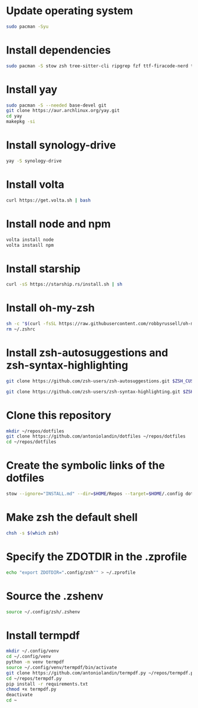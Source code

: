 # Update operating system 
```bash
sudo pacman -Syu
```

# Install dependencies
```bash
sudo pacman -S stow zsh tree-sitter-cli ripgrep fzf ttf-firacode-nerd tldr p7zip unzip go neovim python-neovim zathura-pdf-mupdf lazygit 
```

# Install yay
```bash
sudo pacman -S --needed base-devel git
git clone https://aur.archlinux.org/yay.git
cd yay
makepkg -si
```

# Install synology-drive
```bash
yay -S synology-drive 
```

# Install volta
```bash
curl https://get.volta.sh | bash
```

# Install node and npm
```bash
volta install node
volta instasll npm
```

# Install starship
```bash
curl -sS https://starship.rs/install.sh | sh
```

# Install oh-my-zsh
```bash
sh -c "$(curl -fsSL https://raw.githubusercontent.com/robbyrussell/oh-my-zsh/master/tools/install.sh)"
rm ~/.zshrc
```

# Install zsh-autosuggestions and zsh-syntax-highlighting
```bash
git clone https://github.com/zsh-users/zsh-autosuggestions.git $ZSH_CUSTOM/plugins/zsh-autosuggestions

git clone https://github.com/zsh-users/zsh-syntax-highlighting.git $ZSH_CUSTOM/plugins/zsh-syntax-highlighting
```

# Clone this repository
```bash
mkdir ~/repos/dotfiles
git clone https://github.com/antoniolandin/dotfiles ~/repos/dotfiles
cd ~/repos/dotfiles
```

# Create the symbolic links of the dotfiles
```bash
stow --ignore="INSTALL.md" --dir=$HOME/Repos --target=$HOME/.config dotfiles
```

# Make zsh the default shell
```bash
chsh -s $(which zsh)
```

# Specify the ZDOTDIR in the .zprofile
```bash
echo "export ZDOTDIR=".config/zsh"" > ~/.zprofile
```

# Source the .zshenv
```bash
source ~/.config/zsh/.zshenv
```

# Install termpdf
```bash
mkdir ~/.config/venv
cd ~/.config/venv
python -m venv termpdf
source ~/.config/venv/termpdf/bin/activate
git clone https://github.com/antoniolandin/termpdf.py ~/repos/termpdf.py
cd ~/repos/termpdf.py
pip install -r requirements.txt
chmod +x termpdf.py
deactivate
cd ~
```
